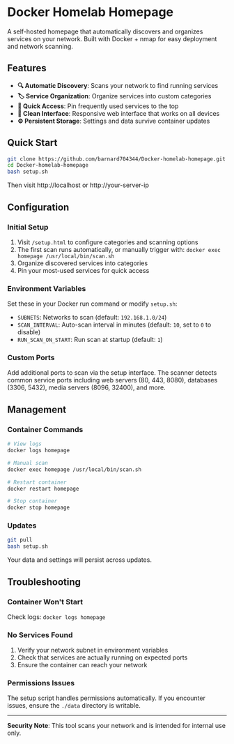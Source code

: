 # Docker Homelab Homepage

A self-hosted homepage that automatically discovers and organizes services on your network. Built with Docker + nmap for easy deployment and network scanning.

## Features

- **🔍 Automatic Discovery**: Scans your network to find running services
- **🏷️ Service Organization**: Organize services into custom categories  
- **📌 Quick Access**: Pin frequently used services to the top
- **🎨 Clean Interface**: Responsive web interface that works on all devices
- **⚙️ Persistent Storage**: Settings and data survive container updates

## Quick Start

```bash
git clone https://github.com/barnard704344/Docker-homelab-homepage.git
cd Docker-homelab-homepage
bash setup.sh
```

Then visit http://localhost or http://your-server-ip

## Configuration

### Initial Setup
1. Visit `/setup.html` to configure categories and scanning options
2. The first scan runs automatically, or manually trigger with: `docker exec homepage /usr/local/bin/scan.sh`
3. Organize discovered services into categories
4. Pin your most-used services for quick access

### Environment Variables
Set these in your Docker run command or modify `setup.sh`:

- `SUBNETS`: Networks to scan (default: `192.168.1.0/24`)
- `SCAN_INTERVAL`: Auto-scan interval in minutes (default: `10`, set to `0` to disable)
- `RUN_SCAN_ON_START`: Run scan at startup (default: `1`)

### Custom Ports
Add additional ports to scan via the setup interface. The scanner detects common service ports including web servers (80, 443, 8080), databases (3306, 5432), media servers (8096, 32400), and more.

## Management

### Container Commands
```bash
# View logs
docker logs homepage

# Manual scan
docker exec homepage /usr/local/bin/scan.sh

# Restart container
docker restart homepage

# Stop container
docker stop homepage
```

### Updates
```bash
git pull
bash setup.sh
```

Your data and settings will persist across updates.

## Troubleshooting

### Container Won't Start
Check logs: `docker logs homepage`

### No Services Found
1. Verify your network subnet in environment variables
2. Check that services are actually running on expected ports
3. Ensure the container can reach your network

### Permissions Issues
The setup script handles permissions automatically. If you encounter issues, ensure the `./data` directory is writable.

---

**Security Note**: This tool scans your network and is intended for internal use only.